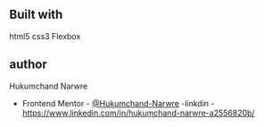 

## Built with 
html5
css3
Flexbox


## author 
Hukumchand Narwre
- Frontend Mentor - [@Hukumchand-Narwre](https://www.frontendmentor.io/profile/Hukumchand-Narwre)
-linkdin - https://www.linkedin.com/in/hukumchand-narwre-a2556820b/